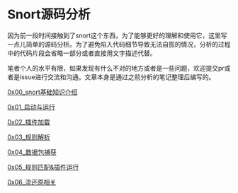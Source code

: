 # Snort源码分析
因为前一段时间接触到了snort这个东西，为了能够更好的理解和使用它，这里写一点儿简单的源码分析。为了避免陷入代码细节导致无法自拔的情况，分析的过程中的代码片段会省略一部分或者直接用文字描述代替。

笔者个人的水平有限，如果发现有什么不对的地方或者是一些问题，欢迎提交pr或者是issue进行交流和沟通。文章本身是通过之前分析的笔记整理后编写的。

[0x00_snort基础知识介绍](https://github.com/EggUncle/SnortSourceCodeAnalyze/blob/master/0x00_snort%E5%9F%BA%E7%A1%80%E7%9F%A5%E8%AF%86%E4%BB%8B%E7%BB%8D.md)

[0x01_启动与运行](https://github.com/EggUncle/SnortSourceCodeAnalyze/blob/master/0x01_%E5%90%AF%E5%8A%A8%E4%B8%8E%E8%BF%90%E8%A1%8C.md)

[0x02_插件加载](https://github.com/EggUncle/SnortSourceCodeAnalyze/blob/master/0x02_%E6%8F%92%E4%BB%B6%E5%8A%A0%E8%BD%BD.md)

[0x03_规则解析](https://github.com/EggUncle/SnortSourceCodeAnalyze/blob/master/0x03_%E8%A7%84%E5%88%99%E8%A7%A3%E6%9E%90.md)

[0x04_数据包捕获](https://github.com/EggUncle/SnortSourceCodeAnalyze/blob/master/0x04_%E6%95%B0%E6%8D%AE%E5%8C%85%E6%8D%95%E8%8E%B7.md)

[0x05_规则匹配&插件运行](https://github.com/EggUncle/SnortSourceCodeAnalyze/blob/master/0x05_%E8%A7%84%E5%88%99%E5%8C%B9%E9%85%8D%26%E6%8F%92%E4%BB%B6%E8%BF%90%E8%A1%8C.md)

[0x06_流还原相关](https://github.com/EggUncle/SnortSourceCodeAnalyze/blob/master/0x06_%E6%B5%81%E8%BF%98%E5%8E%9F%E7%9B%B8%E5%85%B3.md)

